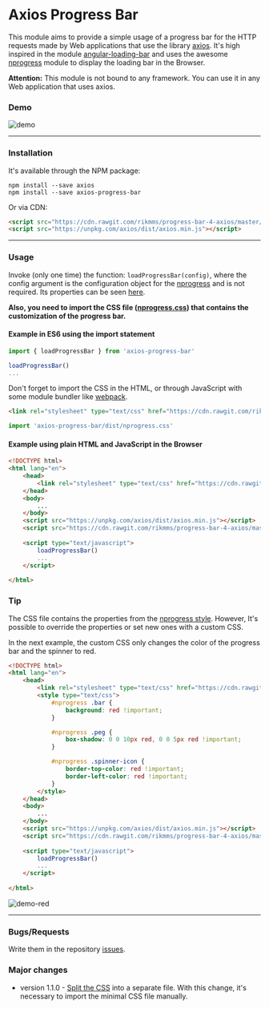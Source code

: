 # Axios Progress Bar

This module aims to provide a simple usage of a progress bar for the HTTP requests made by Web applications that use the library [axios](https://www.npmjs.com/package/axios). It's high inspired in the module [angular-loading-bar](https://www.npmjs.com/package/angular-loading-bar) and uses the awesome [nprogress](https://www.npmjs.com/package/nprogress) module to display the loading bar in the Browser.

**Attention:** This module is not bound to any framework. You can use it in any Web application that uses axios.

### Demo
![demo](https://raw.githubusercontent.com/rikmms/progress-bar-4-axios/master/demo_axios_progress_bar.gif)

---

### Installation
It's available through the NPM package:

    npm install --save axios
    npm install --save axios-progress-bar

Or via CDN:
```html
<script src="https://cdn.rawgit.com/rikmms/progress-bar-4-axios/master/dist/index.js"></script>
<script src="https://unpkg.com/axios/dist/axios.min.js"></script>
````

---

### Usage
Invoke (only one time) the function: `loadProgressBar(config)`, where the config argument is the configuration object for the [nprogress](https://www.npmjs.com/package/nprogress) and is not required. Its properties can be seen [here](https://www.npmjs.com/package/nprogress#configuration). 

__Also, you need to import the CSS file ([nprogress.css](https://cdn.rawgit.com/rikmms/progress-bar-4-axios/master/dist/nprogress.css)) that contains the customization of the progress bar.__


#### Example in ES6 using the import statement
```js
import { loadProgressBar } from 'axios-progress-bar'

loadProgressBar()
...
````
Don't forget to import the CSS in the HTML, or through JavaScript with some module bundler like [webpack](https://webpack.js.org/guides/asset-management/#loading-css).
```html
<link rel="stylesheet" type="text/css" href="https://cdn.rawgit.com/rikmms/progress-bar-4-axios/master/dist/nprogress.css" />
```
```js
import 'axios-progress-bar/dist/nprogress.css'
```

#### Example using plain HTML and JavaScript in the Browser
```html
<!DOCTYPE html>
<html lang="en">
    <head>
        <link rel="stylesheet" type="text/css" href="https://cdn.rawgit.com/rikmms/progress-bar-4-axios/master/dist/nprogress.css" />
    </head>
    <body>
        ...
    </body>
    <script src="https://unpkg.com/axios/dist/axios.min.js"></script>
    <script src="https://cdn.rawgit.com/rikmms/progress-bar-4-axios/master/dist/index.js"></script>
    
    <script type="text/javascript">
        loadProgressBar()
        ...
    </script>
    
</html>
```

### Tip
The CSS file contains the properties from the [nprogress style](https://github.com/rstacruz/nprogress/blob/master/nprogress.css). However, It's possible to override the properties or set new ones with a custom CSS.

In the next example, the custom CSS only changes the color of the progress bar and the spinner to red.
```html
<!DOCTYPE html>
<html lang="en">
    <head>
        <link rel="stylesheet" type="text/css" href="https://cdn.rawgit.com/rikmms/progress-bar-4-axios/master/dist/nprogress.css" />
        <style type="text/css">
            #nprogress .bar {
                background: red !important;
            }

            #nprogress .peg {
                box-shadow: 0 0 10px red, 0 0 5px red !important;
            }

            #nprogress .spinner-icon {
                border-top-color: red !important;
                border-left-color: red !important;
            }
        </style>
    </head>
    <body>
        ...
    </body>
    <script src="https://unpkg.com/axios/dist/axios.min.js"></script>
    <script src="https://cdn.rawgit.com/rikmms/progress-bar-4-axios/master/dist/index.js"></script>
    
    <script type="text/javascript">
        loadProgressBar()
        ...
    </script>
    
</html>
```
![demo-red](https://raw.githubusercontent.com/rikmms/progress-bar-4-axios/master/demo_axios_progress_bar_red.gif)

---

### Bugs/Requests
Write them in the repository [issues](https://github.com/rikmms/progress-bar-4-axios/issues).

### Major changes
- version 1.1.0 - [Split the CSS](https://webpack.js.org/guides/production/#split-css) into a separate file. With this change, it's necessary to import the minimal CSS file manually.